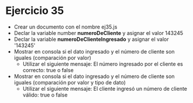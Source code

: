 # Ejercicio 35

- Crear un documento con el nombre ej35.js
- Declar la variable number **numeroDeCliente** y asignar el valor 143245
- Declar la variable **numeroDeClienteIngresado** y asignar el valor '143245'
- Mostrar en consola si el dato ingresado y el número de cliente son iguales (comparación por valor)
  - Utilizar el siguiente mensaje: El número ingresado por el cliente es correcto: true o false
- Mostrar en consola si el dato ingresado y el número de cliente son iguales (comparación por valor y tipo de dato)
  - Utilizar el siguiente mensaje: El cliente ingresó un número de cliente válido: true o false